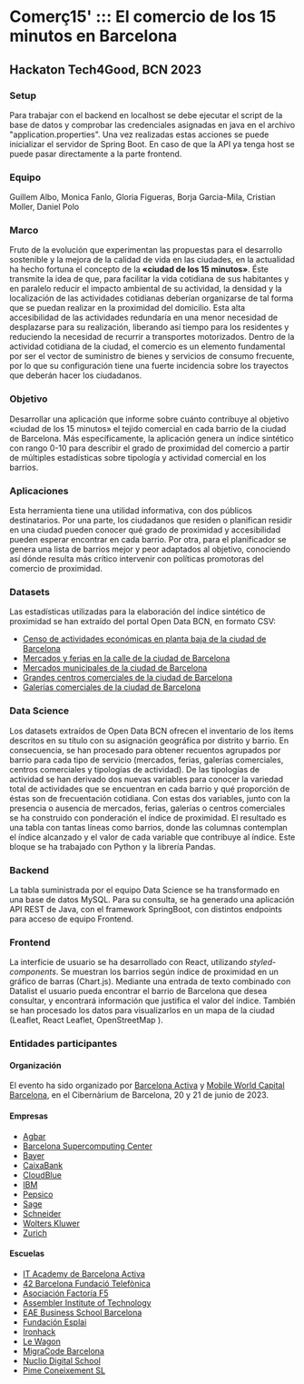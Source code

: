 # Comerç15' ::: El comercio de los 15 minutos en Barcelona

## Hackaton Tech4Good, BCN 2023

### Setup

Para trabajar con el backend en localhost se debe ejecutar el script de la base de datos y comprobar las credenciales asignadas en java en el archivo "application.properties". Una vez realizadas estas acciones se puede inicializar el servidor de Spring Boot. En caso de que la API ya tenga host se puede pasar directamente a la parte frontend.

### Equipo

Guillem Albo, Monica Fanlo, Gloria Figueras, Borja Garcia-Mila, Cristian Moller, Daniel Polo

### Marco

Fruto de la evolución que experimentan las propuestas para el desarrollo sostenible y la mejora de la calidad de vida en las ciudades, en la actualidad ha hecho fortuna el concepto de la **«ciudad de los 15 minutos»**. Éste transmite la idea de que, para facilitar la vida cotidiana de sus habitantes y en paralelo reducir el impacto ambiental de su actividad, la densidad y la localización de las actividades cotidianas deberían organizarse de tal forma que se puedan realizar en la proximidad del domicilio. Esta alta accesibilidad de las actividades redundaría en una menor necesidad de desplazarse para su realización, liberando así tiempo para los residentes y reduciendo la necesidad de recurrir a transportes motorizados. Dentro de la actividad cotidiana de la ciudad, el comercio es un elemento fundamental por ser el vector de suministro de bienes y servicios de consumo frecuente, por lo que su configuración tiene una fuerte incidencia sobre los trayectos que deberán hacer los ciudadanos.

### Objetivo

Desarrollar una aplicación que informe sobre cuánto contribuye al objetivo «ciudad de los 15 minutos» el tejido comercial en cada barrio de la ciudad de Barcelona. Más específicamente, la aplicación genera un índice sintético con rango 0-10 para describir el grado de proximidad del comercio a partir de múltiples estadísticas sobre tipología y actividad comercial en los barrios.

### Aplicaciones

Esta herramienta tiene una utilidad informativa, con dos públicos destinatarios. Por una parte, los ciudadanos que residen o planifican residir en una ciudad pueden conocer qué grado de proximidad y accesibilidad pueden esperar encontrar en cada barrio. Por otra, para el planificador se genera una lista de barrios mejor y peor adaptados al objetivo, conociendo así dónde resulta más crítico intervenir con políticas promotoras del comercio de proximidad.

### Datasets

Las estadísticas utilizadas para la elaboración del índice sintético de proximidad se han extraído del portal Open Data BCN, en formato CSV:

- [Censo de actividades económicas en planta baja de la ciudad de Barcelona](https://opendata-ajuntament.barcelona.cat/data/ca/dataset/cens-activitats-comercials)
- [Mercados y ferias en la calle de la ciudad de Barcelona](https://opendata-ajuntament.barcelona.cat/data/ca/dataset/mercats-fires-carrer)
- [Mercados municipales de la ciudad de Barcelona](https://opendata-ajuntament.barcelona.cat/data/ca/dataset/mercats-municipals)
- [Grandes centros comerciales de la ciudad de Barcelona](https://opendata-ajuntament.barcelona.cat/data/ca/dataset/grans-centres-comercials)
- [Galerías comerciales de la ciudad de Barcelona](https://opendata-ajuntament.barcelona.cat/data/ca/dataset/galeries-comercials)

### Data Science

Los datasets extraídos de Open Data BCN ofrecen el inventario de los ítems descritos en su título con su asignación geográfica por distrito y barrio. En consecuencia, se han procesado para obtener recuentos agrupados por barrio para cada tipo de servicio (mercados, ferias, galerías comerciales, centros comerciales y tipologías de actividad). De las tipologías de actividad se han derivado dos nuevas variables para conocer la variedad total de actividades que se encuentran en cada barrio y qué proporción de éstas son de frecuentación cotidiana. Con estas dos variables, junto con la presencia o ausencia de mercados, ferias, galerías o centros comerciales se ha construido con ponderación el índice de proximidad. El resultado es una tabla con tantas líneas como barrios, donde las columnas contemplan el índice alcanzado y el valor de cada variable que contribuye al índice. Este bloque se ha trabajado con Python y la librería Pandas.

### Backend

La tabla suministrada por el equipo Data Science se ha transformado en una base de datos MySQL. Para su consulta, se ha generado una aplicación API REST de Java, con el framework SpringBoot, con distintos endpoints para acceso de equipo Frontend.

### Frontend

La interficie de usuario se ha desarrollado con React, utilizando _styled-components_. Se muestran los barrios según índice de proximidad en un gráfico de barras (Chart.js). Mediante una entrada de texto combinado con Datalist el usuario pueda encontrar el barrio de Barcelona que desea consultar, y encontrará información que justifica el valor del índice. También se han procesado los datos para visualizarlos en un mapa de la ciudad (Leaflet, React Leaflet, OpenStreetMap ).

### Entidades participantes

#### Organización

El evento ha sido organizado por [Barcelona Activa](https://www.barcelonactiva.cat/) y [Mobile World Capital Barcelona](https://mobileworldcapital.com/), en el Cibernàrium de Barcelona, 20 y 21 de junio de 2023.

#### Empresas

- [Agbar](https://www.agbar.es/)
- [Barcelona Supercomputing Center](https://www.bsc.es/)
- [Bayer](https://www.bayer.com/en/)
- [CaixaBank](https://www.caixabank.es/)
- [CloudBlue](https://www.cloudblue.com/)
- [IBM](https://www.ibm.com/es-es)
- [Pepsico](https://www.pepsico.es/)
- [Sage](https://www.sage.com/es-es/)
- [Schneider](https://www.se.com/es/es/)
- [Wolters Kluwer](https://www.wolterskluwer.com/es)
- [Zurich](https://www.zurich.es/)

#### Escuelas

- [IT Academy de Barcelona Activa](https://www.barcelonactiva.cat/itacademy)
- [42 Barcelona Fundació Telefònica](https://www.42barcelona.com/)
- [Asociación Factoría F5](https://factoriaf5.org/)
- [Assembler Institute of Technology](https://assemblerinstitute.com/)
- [EAE Business School Barcelona](http://eae%20business%20school%20barcelona/)
- [Fundación Esplai](https://campus.fundacionesplai.org/)
- [Ironhack](https://www.ironhack.com/es/es)
- [Le Wagon](https://www.lewagon.com/es)
- [MigraCode Barcelona](https://migracode.openculturalcenter.org/)
- [Nuclio Digital School](https://nuclio.school/)
- [Pime Coneixement SL](https://www.pimec.org/)
